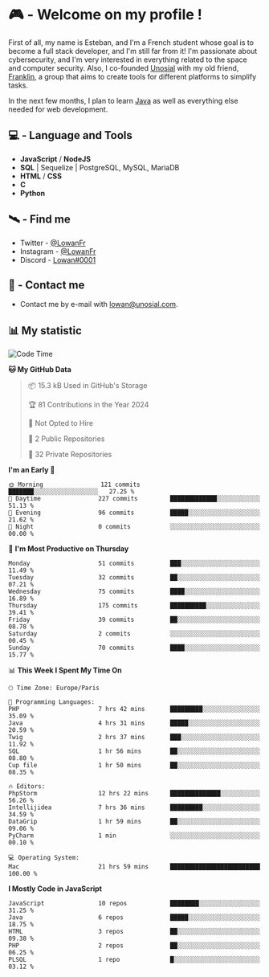 # 🎮 - Welcome on my profile !
First of all, my name is Esteban, and I'm a French student whose goal is to become a full stack developer, and I'm still far from it!
I'm passionate about cybersecurity, and I'm very interested in everything related to the space and computer security.
Also, I co-founded [Unosial](https://github.com/Unosial) with my old friend, [Franklin](https://github.com/AbaFranklin/), a group that aims to create tools for different platforms to simplify tasks. 

In the next few months, I plan to learn [Java](https://www.java.com/) as well as everything else needed for web development.




## 💻 - Language and Tools
- **JavaScript** / **NodeJS**
- **SQL** | Sequelize | PostgreSQL, MySQL, MariaDB
- **HTML** / **CSS**
- **C**
- **Python**

## 🛰️ - Find me

 - Twitter - [@LowanFr](https://twitter.com/LowanFr/)
 - Instagram - [@LowanFr](https://instagram.com/LowanFr)
 - Discord -  [Lowan#0001](https://unosial.bio/Lowan)
 
## 📡 - Contact me
 - Contact me by e-mail with [lowan@unosial.com](mailto:lowan@unosial.com).

## 📊 My statistic
<!--START_SECTION:waka-->
![Code Time](http://img.shields.io/badge/Code%20Time-811%20hrs%2030%20mins-blue)

**🐱 My GitHub Data** 

> 📦 15.3 kB Used in GitHub's Storage 
 > 
> 🏆 81 Contributions in the Year 2024
 > 
> 🚫 Not Opted to Hire
 > 
> 📜 2 Public Repositories 
 > 
> 🔑 32 Private Repositories 
 > 
**I'm an Early 🐤** 

```text
🌞 Morning                121 commits         ███████░░░░░░░░░░░░░░░░░░   27.25 % 
🌆 Daytime                227 commits         █████████████░░░░░░░░░░░░   51.13 % 
🌃 Evening                96 commits          █████░░░░░░░░░░░░░░░░░░░░   21.62 % 
🌙 Night                  0 commits           ░░░░░░░░░░░░░░░░░░░░░░░░░   00.00 % 
```
📅 **I'm Most Productive on Thursday** 

```text
Monday                   51 commits          ███░░░░░░░░░░░░░░░░░░░░░░   11.49 % 
Tuesday                  32 commits          ██░░░░░░░░░░░░░░░░░░░░░░░   07.21 % 
Wednesday                75 commits          ████░░░░░░░░░░░░░░░░░░░░░   16.89 % 
Thursday                 175 commits         ██████████░░░░░░░░░░░░░░░   39.41 % 
Friday                   39 commits          ██░░░░░░░░░░░░░░░░░░░░░░░   08.78 % 
Saturday                 2 commits           ░░░░░░░░░░░░░░░░░░░░░░░░░   00.45 % 
Sunday                   70 commits          ████░░░░░░░░░░░░░░░░░░░░░   15.77 % 
```


📊 **This Week I Spent My Time On** 

```text
🕑︎ Time Zone: Europe/Paris

💬 Programming Languages: 
PHP                      7 hrs 42 mins       █████████░░░░░░░░░░░░░░░░   35.09 % 
Java                     4 hrs 31 mins       █████░░░░░░░░░░░░░░░░░░░░   20.59 % 
Twig                     2 hrs 37 mins       ███░░░░░░░░░░░░░░░░░░░░░░   11.92 % 
SQL                      1 hr 56 mins        ██░░░░░░░░░░░░░░░░░░░░░░░   08.80 % 
Cup file                 1 hr 50 mins        ██░░░░░░░░░░░░░░░░░░░░░░░   08.35 % 

🔥 Editors: 
PhpStorm                 12 hrs 22 mins      ██████████████░░░░░░░░░░░   56.26 % 
Intellijidea             7 hrs 36 mins       █████████░░░░░░░░░░░░░░░░   34.59 % 
DataGrip                 1 hr 59 mins        ██░░░░░░░░░░░░░░░░░░░░░░░   09.06 % 
PyCharm                  1 min               ░░░░░░░░░░░░░░░░░░░░░░░░░   00.10 % 

💻 Operating System: 
Mac                      21 hrs 59 mins      █████████████████████████   100.00 % 
```

**I Mostly Code in JavaScript** 

```text
JavaScript               10 repos            ████████░░░░░░░░░░░░░░░░░   31.25 % 
Java                     6 repos             █████░░░░░░░░░░░░░░░░░░░░   18.75 % 
HTML                     3 repos             ██░░░░░░░░░░░░░░░░░░░░░░░   09.38 % 
PHP                      2 repos             ██░░░░░░░░░░░░░░░░░░░░░░░   06.25 % 
PLSQL                    1 repo              █░░░░░░░░░░░░░░░░░░░░░░░░   03.12 % 
```




<!--END_SECTION:waka-->
